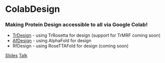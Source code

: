 # ColabDesign
### Making Protein Design accessible to all via Google Colab! 

- [TrDesign](https://colab.research.google.com/github/gjoni/trDesign/blob/beta/02-GD/notebooks/TrDesign_GD_demo.ipynb) - using TrRosetta for design (support for TrMRF coming soon)
- [AfDesign](https://colab.research.google.com/github/sokrypton/ColabDesign/blob/main/af_design_tutorial.ipynb) - using AlphaFold for design
- RfDesign - using RoseTTAFold for design (coming soon)

[Slides](https://docs.google.com/presentation/d/1Zy7lf_LBK0_G3e7YQLSPP5aj_-AR5I131fTsxJrLdg4/)
[Talk](#)
